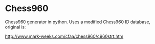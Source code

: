# Chess960
Chess960 generator in python. Uses a modified Chess960 ID database, original is:

http://www.mark-weeks.com/cfaa/chess960/c960strt.htm



